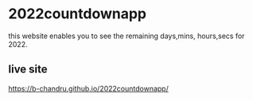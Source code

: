 # 2022countdownapp
this website enables you to see the remaining days,mins, hours,secs for 2022.

## live site 

https://b-chandru.github.io/2022countdownapp/
